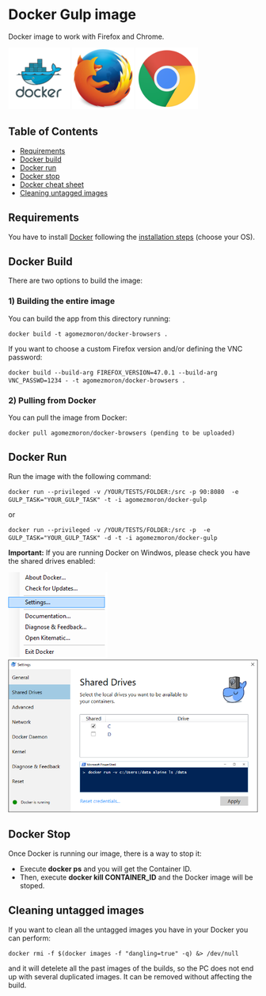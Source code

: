 # Docker Gulp image

Docker image to work with Firefox and Chrome.

<img src="img/docker_logo.png" height="125" />
<img src="img/firefox.jpg" height="125" />
<img src="img/chrome.png" height="125" />

## Table of Contents
  - [Requirements](#requirements)
  - [Docker build](#docker-build)
  - [Docker run](#docker-run)
  - [Docker stop](#docker-stop)
  - [Docker cheat sheet](https://github.com/wsargent/docker-cheat-sheet)
  - [Cleaning untagged images](#cleaning-untagged-images)

## Requirements

You have to install [Docker](https://www.docker.com/) following the [installation steps](https://docs.docker.com/engine/installation/) (choose your OS).

## Docker Build

There are two options to build the image:

### 1) Building the entire image

You can build the app from this directory running:

```
docker build -t agomezmoron/docker-browsers .
```

If you want to choose a custom Firefox version and/or defining the VNC password:

```
docker build --build-arg FIREFOX_VERSION=47.0.1 --build-arg VNC_PASSWD=1234 - -t agomezmoron/docker-browsers .
```

### 2) Pulling from Docker

You can pull the image from Docker:

```
docker pull agomezmoron/docker-browsers (pending to be uploaded)
```

## Docker Run

Run the image with the following command:

```
docker run --privileged -v /YOUR/TESTS/FOLDER:/src -p 90:8080  -e GULP_TASK="YOUR_GULP_TASK" -t -i agomezmoron/docker-gulp
```

or

```
docker run --privileged -v /YOUR/TESTS/FOLDER:/src -p  -e GULP_TASK="YOUR_GULP_TASK" -d -t -i agomezmoron/docker-gulp
```


**Important:** If you are running Docker on Windwos, please check you have the shared drives enabled:

<img src="img/docker_settings_windows.png" />
<img src="img/docker_shared_windows.png" />


## Docker Stop

Once Docker is running our image, there is a way to stop it:

 * Execute **docker ps** and you will get the Container ID.
 * Then, execute **docker kill CONTAINER_ID** and the Docker image will be stoped.

## Cleaning untagged images

If you want to clean all the untagged images you have in your Docker you can perform:

```
docker rmi -f $(docker images -f "dangling=true" -q) &> /dev/null
```

and it will detelete all the past images of the builds, so the PC does not end up with several duplicated images. It can be removed without affecting the build.
